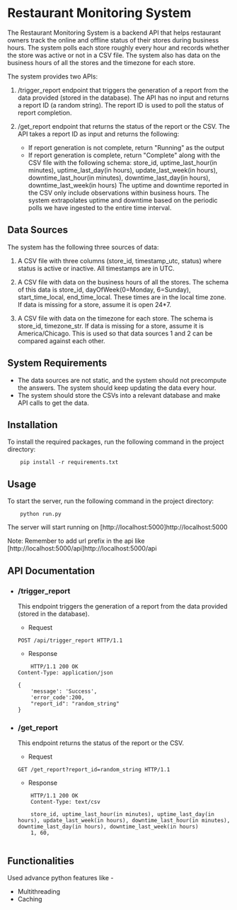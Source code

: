 # Restaurant Monitoring System

The Restaurant Monitoring System is a backend API that helps restaurant
owners track the online and offline status of their stores during
business hours. The system polls each store roughly every hour and
records whether the store was active or not in a CSV file. The system
also has data on the business hours of all the stores and the timezone
for each store.

The system provides two APIs:

1.  /trigger_report endpoint that triggers the generation of a report
    from the data provided (stored in the database). The API has no
    input and returns a report ID (a random string). The report ID is
    used to poll the status of report completion.

2.  /get_report endpoint that returns the status of the report or the
    CSV. The API takes a report ID as input and returns the following:

    -   If report generation is not complete, return "Running" as the
        output
    -   If report generation is complete, return "Complete" along with
        the CSV file with the following schema: store_id,
        uptime_last_hour(in minutes), uptime_last_day(in hours),
        update_last_week(in hours), downtime_last_hour(in minutes),
        downtime_last_day(in hours), downtime_last_week(in hours) The
        uptime and downtime reported in the CSV only include
        observations within business hours. The system extrapolates
        uptime and downtime based on the periodic polls we have ingested
        to the entire time interval.

## Data Sources 

The system has the following three sources of data:

1.  A CSV file with three columns (store_id, timestamp_utc, status)
    where status is active or inactive. All timestamps are in UTC.

2.  A CSV file with data on the business hours of all the stores. The
    schema of this data is store_id, dayOfWeek(0=Monday, 6=Sunday),
    start_time_local, end_time_local. These times are in the local time
    zone. If data is missing for a store, assume it is open 24\*7.

3.  A CSV file with data on the timezone for each store. The schema is
    store_id, timezone_str. If data is missing for a store, assume it is
    America/Chicago. This is used so that data sources 1 and 2 can be
    compared against each other.

## System Requirements 

* The data sources are not static, and the system
should not precompute the answers. The system should keep updating the
data every hour. 
* The system should store the CSVs into a relevant
database and make API calls to get the data.

## Installation 

To install the required packages, run the following command in the project directory:
```
    pip install -r requirements.txt
```

## Usage

To start the server, run the following command in the project directory:
```
    python run.py

```

The server will start running on [http://localhost:5000]http://localhost:5000

Note: Remember to add url prefix in the api like [http://localhost:5000/api]http://localhost:5000/api

## API Documentation

- ### /trigger_report

    This endpoint triggers the generation of a report from the data provided (stored in the database).

    * Request
    ```
    POST /api/trigger_report HTTP/1.1

    ```
    * Response
    ```
        HTTP/1.1 200 OK
    Content-Type: application/json

    {
        'message': 'Success', 
        'error_code':200,
        "report_id": "random_string"
    }

    ```

- ### /get_report

    This endpoint returns the status of the report or the CSV.
    
    * Request
    ```
    GET /get_report?report_id=random_string HTTP/1.1

    ```
    * Response
    ```
        HTTP/1.1 200 OK
        Content-Type: text/csv

        store_id, uptime_last_hour(in minutes), uptime_last_day(in hours), update_last_week(in hours), downtime_last_hour(in minutes), downtime_last_day(in hours), downtime_last_week(in hours)
        1, 60, 


    ```

## Functionalities 

Used advance python features like -
 - Multithreading
 - Caching